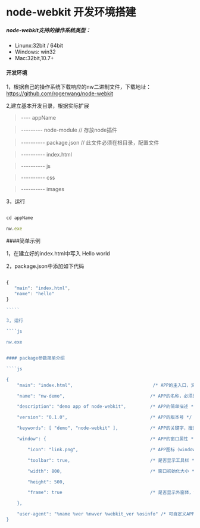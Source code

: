 node-webkit 开发环境搭建
====

##### node-webkit支持的操作系统类型：

* Linunx:32bit / 64bit
* Windows: win32
* Mac:32bit,10.7+

#### 开发环境
1，根据自己的操作系统下载响应的nw二进制文件，下载地址：<https://github.com/rogerwang/node-webkit>

2,建立基本开发目录，根据实际扩展

> ---- appName

> --------- node-module // 存放node插件

>---------- package.json // 此文件必须在根目录，配置文件

>---------- index.html

>---------- js

>---------- css

>---------- images

3，运行

`````js

cd appName

nw.exe

`````


####简单示例

1，在建立好的index.html中写入 Hello world

2，package.json中添加如下代码

``````js

{
   "main": "index.html",
   "name": "hello"
}

`````

3, 运行

````js

nw.exe


#### package参数简单介绍

````js

{
    "main": "index.html",                              /* APP的主入口，文件名任意；必选 */

    "name": "nw-demo",                                /* APP的名称，必须具备唯一性，且符合正常变量命名；必选 */

    "description": "demo app of node-webkit",         /* APP的简单描述 */

    "version": "0.1.0",                               /* APP的版本号 */

    "keywords": [ "demo", "node-webkit" ],            /* APP的关键字，搜索APP时用到 */

    "window": {                                       /* APP的窗口属性 */

        "icon": "link.png",                           /* APP图标（windows下，状态栏上可见） */

        "toolbar": true,                              /* 是否显示工具栏 */

        "width": 800,                                 /* 窗口初始化大小 */

        "height": 500,

        "frame": true                                 /* 是否显示外窗体，如最大化、最小化、关闭按钮 */

    },

    "user-agent": "%name %ver %nwver %webkit_ver %osinfo" /* 可自定义APP的UA */
}

``````
